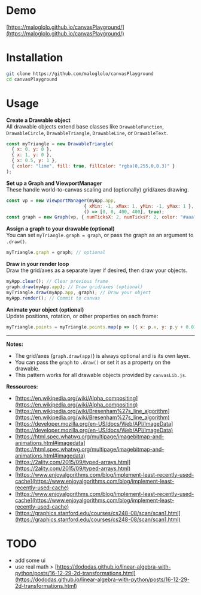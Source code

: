 # Demo 

[https://maloglolo.github.io/canvasPlayground/](https://maloglolo.github.io/canvasPlayground/)

# Installation

```bash
git clone https://github.com/maloglolo/canvasPlayground
cd canvasPlayground
```

# Usage

**Create a Drawable object**  
All drawable objects extend base classes like `DrawableFunction`, `DrawableCircle`, `DrawableTriangle`, `DrawableLine`, or `DrawableText`.

```js
const myTriangle = new DrawableTriangle(
  { x: 0, y: 0 },
  { x: 1, y: 0 },
  { x: 0.5, y: 1 },
  { color: "lime", fill: true, fillColor: "rgba(0,255,0,0.3)" }
);
```

**Set up a Graph and ViewportManager**  
These handle world-to-canvas scaling and (optionally) grid/axes drawing.

```js
const vp = new ViewportManager(myApp.app,
                             { xMin: -1, xMax: 1, yMin: -1, yMax: 1 },
                             () => [0, 0, 400, 400], true);
const graph = new Graph(vp, { numTicksX: 2, numTicksY: 2, color: "#aaa" });
```

**Assign a graph to your drawable (optional)**  
You can set `myTriangle.graph = graph`, or pass the graph as an argument to `.draw()`.

```js
myTriangle.graph = graph; // optional
```

**Draw in your render loop**  
Draw the grid/axes as a separate layer if desired, then draw your objects.

```js
myApp.clear(); // Clear previous frame
graph.draw(myApp.app); // Draw grid/axes (optional)
myTriangle.draw(myApp.app, graph); // Draw your object
myApp.render(); // Commit to canvas
```

**Animate your object (optional)**  
Update positions, rotation, or other properties on each frame:

```js
myTriangle.points = myTriangle.points.map(p => ({ x: p.x, y: p.y + 0.01 }));
```

---

**Notes:**
- The grid/axes (`graph.draw(app)`) is always optional and is its own layer.
- You can pass the `graph` to `.draw()` or set it as a property on the drawable.
- This pattern works for all drawable objects provided by `canvasLib.js`.

**Ressources:**
+ [https://en.wikipedia.org/wiki/Alpha_compositing](https://en.wikipedia.org/wiki/Alpha_compositing)
+ [https://en.wikipedia.org/wiki/Bresenham%27s_line_algorithm](https://en.wikipedia.org/wiki/Bresenham%27s_line_algorithm)
+ [https://developer.mozilla.org/en-US/docs/Web/API/ImageData](https://developer.mozilla.org/en-US/docs/Web/API/ImageData)
+ [https://html.spec.whatwg.org/multipage/imagebitmap-and-animations.html#imagedata](https://html.spec.whatwg.org/multipage/imagebitmap-and-animations.html#imagedata)
+ [https://2ality.com/2015/09/typed-arrays.html](https://2ality.com/2015/09/typed-arrays.html)
+   [https://www.enjoyalgorithms.com/blog/implement-least-recently-used-cache](https://www.enjoyalgorithms.com/blog/implement-least-recently-used-cache)
+   [https://www.enjoyalgorithms.com/blog/implement-least-recently-used-cache](https://www.enjoyalgorithms.com/blog/implement-least-recently-used-cache)
+   [https://graphics.stanford.edu/courses/cs248-08/scan/scan1.html](https://graphics.stanford.edu/courses/cs248-08/scan/scan1.html)



# TODO
+ add some ui
+ use real math > [https://dododas.github.io/linear-algebra-with-python/posts/16-12-29-2d-transformations.html](https://dododas.github.io/linear-algebra-with-python/posts/16-12-29-2d-transformations.html)